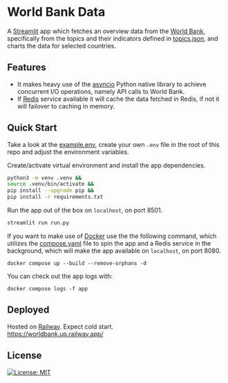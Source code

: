 # World Bank Data


A [Streamlit](https://github.com/streamlit/streamlit) app which fetches an overview data from the [World Bank](https://data.worldbank.org/), specifically from the topics and their indicators defined in [topics.json](app/topics.json), and charts the data for selected countries.


## Features

* It makes heavy use of the [asyncio](https://docs.python.org/3/library/asyncio.html) Python native library to achieve concurrent I/O operations, namely API calls to World Bank.
* If [Redis](https://redis.io/) service available it will cache the data fetched in Redis, if not it will failover to caching in memory.


## Quick Start

Take a look at the [example.env](example.env), create your own `.env` file in the root of this repo and adjust the environment variables.

Create/activate virtual environment and install the app dependencies.

``` bash
python3 -m venv .venv &&
source .venv/bin/activate &&
pip install --upgrade pip &&
pip install -r requirements.txt
```

Run the app out of the box on `localhost`, on port 8501.
``` bash
streamlit run run.py
```

If you want to make use of [Docker](https://www.docker.com/) use the the following command, which utilizes the [compose.yaml](compose.yaml) file to spin the app and a Redis service in the background, which will make the app available on `localhost`, on port 8080.

```
docker compose up --build --remove-orphans -d
```

You can check out the app logs with:
```
docker compose logs -f app
```

## Deployed

Hosted on [Railway](https://railway.com/). Expect cold start.    
https://worldbank.up.railway.app/

## License

[![License: MIT](https://img.shields.io/github/license/vlatan/world-bank-data?label=License)](/LICENSE "License: MIT")